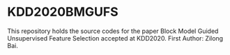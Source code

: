 # KDD2020BMGUFS
This repository holds the source codes for the paper Block Model Guided Unsupervised Feature Selection accepted at KDD2020. First Author: Zilong Bai.
